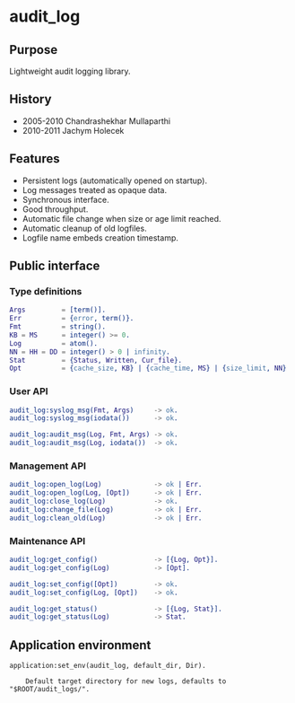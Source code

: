 # audit_log

## Purpose

Lightweight audit logging library.

## History

* 2005-2010 Chandrashekhar Mullaparthi
* 2010-2011 Jachym Holecek

## Features

* Persistent logs (automatically opened on startup).
* Log messages treated as opaque data.
* Synchronous interface.
* Good throughput.
* Automatic file change when size or age limit reached.
* Automatic cleanup of old logfiles.
* Logfile name embeds creation timestamp.

## Public interface

### Type definitions

```erlang
Args         = [term()].
Err          = {error, term()}.
Fmt          = string().
KB = MS      = integer() >= 0.
Log          = atom().
NN = HH = DD = integer() > 0 | infinity.
Stat         = {Status, Written, Cur_file}.
Opt          = {cache_size, KB} | {cache_time, MS} | {size_limit, NN} | {time_limit, HH} | {lifetime, DD} | {dir, Path}.
```

### User API

```erlang
audit_log:syslog_msg(Fmt, Args)     -> ok.
audit_log:syslog_msg(iodata())      -> ok.

audit_log:audit_msg(Log, Fmt, Args) -> ok.
audit_log:audit_msg(Log, iodata())  -> ok.
```

### Management API

```erlang
audit_log:open_log(Log)             -> ok | Err.
audit_log:open_log(Log, [Opt])      -> ok | Err.
audit_log:close_log(Log)            -> ok.
audit_log:change_file(Log)          -> ok | Err.
audit_log:clean_old(Log)            -> ok | Err.
```

### Maintenance API

```erlang
audit_log:get_config()              -> [{Log, Opt}].
audit_log:get_config(Log)           -> [Opt].

audit_log:set_config([Opt])         -> ok.
audit_log:set_config(Log, [Opt])    -> ok.

audit_log:get_status()              -> [{Log, Stat}].
audit_log:get_status(Log)           -> Stat.
```

## Application environment

```
application:set_env(audit_log, default_dir, Dir).

    Default target directory for new logs, defaults to "$ROOT/audit_logs/".
```
